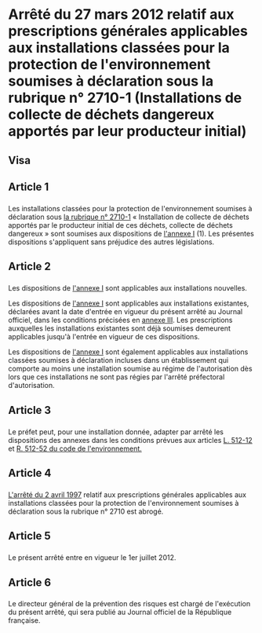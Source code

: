 # Arrêté du 27 mars 2012 relatif aux prescriptions générales applicables aux installations classées pour la protection de l'environnement soumises à déclaration sous la rubrique n° 2710-1 (Installations de collecte de déchets dangereux apportés par leur producteur initial)

## Visa

## Article 1

### 

Les installations classées pour la protection de l'environnement soumises à déclaration sous [la rubrique n° 2710-1](https://aida.ineris.fr/consultation_document/10715) « Installation de collecte de déchets apportés par le producteur initial de ces déchets, collecte de déchets dangereux » sont soumises aux dispositions de [l'annexe I](#annexe-i-:-prescriptions-générales-et-faisant-l'objet-du-contrôle-périodique-applicables-aux-installations-classées-pour-la-protection-de-l'environnement-soumises-à-déclaration-sous-la-rubrique-n°-2710-1) (1). Les présentes dispositions s'appliquent sans préjudice des autres législations.

## Article 2

### 

Les dispositions de [l'annexe I](#annexe-i-:-prescriptions-générales-et-faisant-l'objet-du-contrôle-périodique-applicables-aux-installations-classées-pour-la-protection-de-l'environnement-soumises-à-déclaration-sous-la-rubrique-n°-2710-1) sont applicables aux installations nouvelles.

Les dispositions de [l'annexe I](#annexe-i-:-prescriptions-générales-et-faisant-l'objet-du-contrôle-périodique-applicables-aux-installations-classées-pour-la-protection-de-l'environnement-soumises-à-déclaration-sous-la-rubrique-n°-2710-1) sont applicables aux installations existantes, déclarées avant la date d'entrée en vigueur du présent arrêté au Journal officiel, dans les conditions précisées en [annexe III](#annexe-iii-:-dispositions-applicables-aux-installations-existantes). Les prescriptions auxquelles les installations existantes sont déjà soumises demeurent applicables jusqu'à l'entrée en vigueur de ces dispositions.

Les dispositions de [l'annexe I](#annexe-i-:-prescriptions-générales-et-faisant-l'objet-du-contrôle-périodique-applicables-aux-installations-classées-pour-la-protection-de-l'environnement-soumises-à-déclaration-sous-la-rubrique-n°-2710-1) sont également applicables aux installations classées soumises à déclaration incluses dans un établissement qui comporte au moins une installation soumise au régime de l'autorisation dès lors que ces installations ne sont pas régies par l'arrêté préfectoral d'autorisation.

## Article 3

### 

Le préfet peut, pour une installation donnée, adapter par arrêté les dispositions des annexes dans les conditions prévues aux articles [L. 512-12](https://aida.ineris.fr/consultation_document/1767#Article_L._512-12) et [R. 512-52 du code de l'environnement.](https://aida.ineris.fr/consultation_document/1783#Article_R_512_52)

## Article 4

### 

[L'arrêté du 2 avril 1997](/ENVP9760118A.md) relatif aux prescriptions générales applicables aux installations classées pour la protection de l'environnement soumises à déclaration sous la rubrique n° 2710 est abrogé.

## Article 5

### 

Le présent arrêté entre en vigueur le 1er juillet 2012.

## Article 6

### 

Le directeur général de la prévention des risques est chargé de l'exécution du présent arrêté, qui sera publié au Journal officiel de la République française.